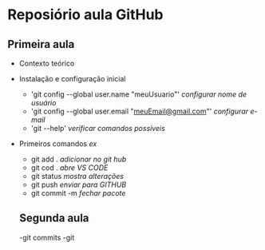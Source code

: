 # Reposiório aula GitHub
## Primeira aula

- Contexto teórico
- Instalação e configuração inicial
    - 'git config --global user.name "meuUsuario"' *configurar nome de usuário*
    - 'git config --global user.email "meuEmail@gmail.com"' *configurar e-mail*
    - 'git --help' *verificar comandos possíveis*

- Primeiros comandos *ex*

    - git add . *adicionar no git hub*
    - git cod . *abre VS CODE*
    - git status *mostra alterações*
    - git push *enviar para GITHUB*
    - git commit -m *fechar pacote*

    ## Segunda aula

    -git commits
    -git 